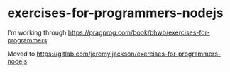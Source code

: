 # exercises-for-programmers-nodejs
I'm working through https://pragprog.com/book/bhwb/exercises-for-programmers

Moved to https://gitlab.com/jeremy.jackson/exercises-for-programmers-nodejs

